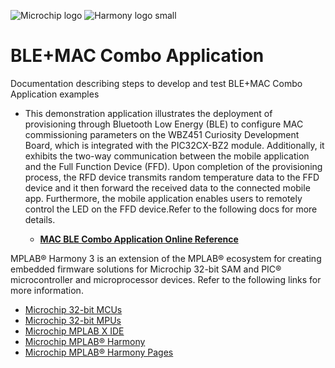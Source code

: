 ![Microchip logo](https://raw.githubusercontent.com/wiki/Microchip-MPLAB-Harmony/Microchip-MPLAB-Harmony.github.io/images/microchip_logo.png)
![Harmony logo small](https://raw.githubusercontent.com/wiki/Microchip-MPLAB-Harmony/Microchip-MPLAB-Harmony.github.io/images/microchip_mplab_harmony_logo_small.png)
# BLE+MAC Combo Application

Documentation describing steps to develop and test BLE+MAC Combo Application examples

- This demonstration application illustrates the deployment of provisioning through Bluetooth Low Energy (BLE) to configure MAC commissioning parameters on the WBZ451 Curiosity Development Board, which is integrated with the PIC32CX-BZ2 module. Additionally, it exhibits the two-way communication between the mobile application and the Full Function Device (FFD). Upon completion of the provisioning process, the RFD device transmits random temperature data to the FFD device and it then forward the received data to the connected mobile app. Furthermore, the mobile application enables users to remotely control the LED on the FFD device.Refer to the following docs for more details.

  - **[MAC BLE Combo Application Online Reference](https://onlinedocs.microchip.com/g/GUID-8AB5EA84-1FD5-4C42-A9D2-EED8598EF122-en-US-1/index.html)**

MPLAB® Harmony 3 is an extension of the MPLAB® ecosystem for creating embedded firmware solutions for Microchip 32-bit SAM and PIC® microcontroller and microprocessor devices.  Refer to the following links for more information.

- [Microchip 32-bit MCUs](https://www.microchip.com/design-centers/32-bit)
- [Microchip 32-bit MPUs](https://www.microchip.com/design-centers/32-bit-mpus)
- [Microchip MPLAB X IDE](https://www.microchip.com/mplab/mplab-x-ide)
- [Microchip MPLAB® Harmony](https://www.microchip.com/mplab/mplab-harmony)
- [Microchip MPLAB® Harmony Pages](https://microchip-mplab-harmony.github.io/)
